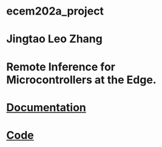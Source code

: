 # ecem202a_project
# Jingtao Leo Zhang
# Remote Inference for Microcontrollers at the Edge.
# [Documentation](docs/index.md)
# [Code](software/README.md)